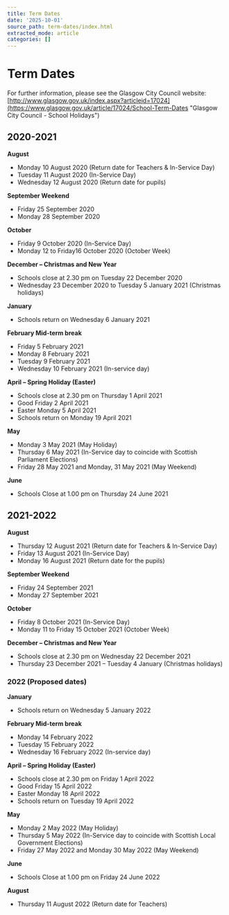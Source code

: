 ```yaml
---
title: Term Dates
date: '2025-10-01'
source_path: term-dates/index.html
extracted_mode: article
categories: []
---
```

# Term Dates

For further information, please see the Glasgow City Council website: [http://www.glasgow.gov.uk/index.aspx?articleid=17024](https://www.glasgow.gov.uk/article/17024/School-Term-Dates "Glasgow City Council - School Holidays")

## 2020-2021

**August**

- Monday 10 August&nbsp;2020 (Return date for Teachers & In-Service Day)
- Tuesday 11 August&nbsp;2020 (In-Service Day)
- Wednesday 12 August 2020 (Return date for pupils)

**September Weekend&nbsp;**

- Friday&nbsp;25 September 2020
- Monday&nbsp;28 September 2020

**October**

- Friday&nbsp;9 October 2020 (In-Service Day)
- Monday 12 to Friday16 October 2020 (October Week)

**December – Christmas and New Year**

- Schools close at 2.30 pm on Tuesday 22 December 2020
- Wednesday&nbsp;23 December 2020 to&nbsp;Tuesday 5 January 2021 (Christmas holidays)

**January**

- Schools return on Wednesday 6 January 2021

**February Mid-term break**

- Friday 5 February 2021
- Monday 8 February 2021
- Tuesday&nbsp;9 February 2021
- Wednesday&nbsp;10 February 2021 (In-service day)

**April – Spring Holiday (Easter)**

- Schools close at 2.30 pm on Thursday&nbsp;1 April 2021
- Good Friday 2 April 2021
- Easter Monday 5 April 2021
- Schools return on Monday&nbsp;19 April 2021

**May**

- Monday&nbsp;3 May 2021 (May Holiday)
- Thursday&nbsp;6 May 2021 (In-Service day to coincide with Scottish Parliament Elections)
- Friday&nbsp;28 May 2021 and Monday, 31 May 2021 (May Weekend)

**June**

- Schools Close at 1.00 pm on Thursday 24 June 2021

## 2021-2022

**August**

- Thursday&nbsp;12&nbsp;August 2021 (Return date for Teachers & In-Service Day)
- Friday 13&nbsp;August 2021 (In-Service Day)
- Monday 16 August 2021&nbsp;(Return date for&nbsp;the pupils)

**September Weekend&nbsp;**

- Friday&nbsp;24 September 2021
- Monday&nbsp;27 September 2021

**October**

- Friday&nbsp;8 October 2021 (In-Service Day)
- Monday&nbsp;11 to Friday&nbsp;15 October 2021 (October Week)

**December – Christmas and New Year**

- Schools close at 2.30 pm on Wednesday&nbsp;22 December 2021
- Thursday&nbsp;23 December 2021 – Tuesday 4&nbsp;January (Christmas holidays)

### 2022 (Proposed dates)

**January**

- Schools return on Wednesday&nbsp;5&nbsp;January 2022

**February Mid-term break**

- Monday&nbsp;14 February 2022
- Tuesday&nbsp;15 February 2022
- Wednesday&nbsp;16 February 2022 (In-service day)

**April – Spring Holiday (Easter)**

- Schools close at 2.30 pm on Friday&nbsp;1 April 2022
- Good Friday&nbsp;15 April 2022
- Easter Monday 18 April 2022
- Schools return on Tuesday&nbsp;19 April 2022

**May**

- Monday&nbsp;2 May 2022 (May Holiday)
- Thursday&nbsp;5 May 2022 (In-Service day to coincide with Scottish Local Government Elections)
- Friday&nbsp;27 May 2022 and Monday&nbsp;30 May 2022 (May Weekend)

**June**

- Schools Close at 1.00 pm on Friday&nbsp;24&nbsp;June 2022

**August**

- Thursday&nbsp;11 August 2022 (Return date for Teachers)
